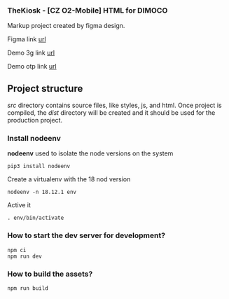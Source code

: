 ### TheKiosk - [CZ O2-Mobile] HTML for DIMOCO ###

Markup project created by figma design.

Figma link [url](https://www.figma.com/file/YfCFui9BV58bXJZoyofPMK/Czech-Republic-O2-The-Kiosk-(via-Dimoco)-subscription-flow-design-%5BPIN%2BHE%5D?type=design&node-id=0-1&mode=design&t=J6PbSRDipUHvIExB-0 "Figma link")

Demo 3g link [url](https://pw-int.github.io/kiosk-o2/ "Demo 3g link")

Demo otp link [url](https://pw-int.github.io/kiosk-o2/otp.html "Demo otp link")


## Project structure ##

*src* directory contains source files, like styles, js, and html. Once project is compiled, the *dist* directory will be created and it should be used for the production project.

### Install nodeenv ###

**nodeenv** used to isolate the node versions on the system 

    pip3 install nodeenv

Create a virtualenv with the 18 nod version

    nodeenv -n 18.12.1 env

Active it 

    . env/bin/activate

### How to start the dev server for development? ###

    npm ci
    npm run dev


### How to build the assets? ###

    npm run build

